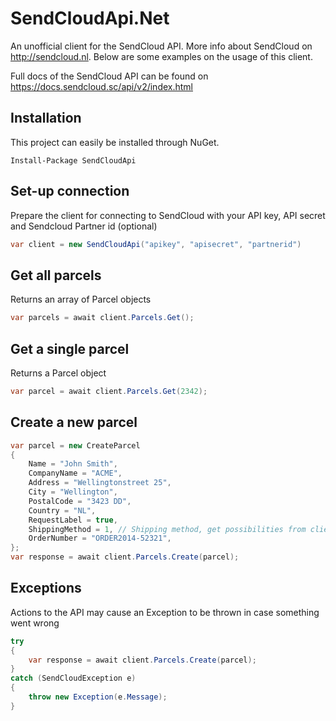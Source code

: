 # SendCloudApi.Net

An unofficial client for the SendCloud API. More info about SendCloud on http://sendcloud.nl. Below are some examples on the usage of this client.

Full docs of the SendCloud API can be found on https://docs.sendcloud.sc/api/v2/index.html

## Installation
This project can easily be installed through NuGet.
```
Install-Package SendCloudApi
```

## Set-up connection
Prepare the client for connecting to SendCloud with your API key, API secret and Sendcloud Partner id (optional)
```C#
var client = new SendCloudApi("apikey", "apisecret", "partnerid")
```

## Get all parcels
Returns an array of Parcel objects
```C#
var parcels = await client.Parcels.Get();
```

## Get a single parcel
Returns a Parcel object
```C#
var parcel = await client.Parcels.Get(2342);
```

## Create a new parcel
```C#
var parcel = new CreateParcel
{
	Name = "John Smith",
	CompanyName = "ACME",
	Address = "Wellingtonstreet 25",
	City = "Wellington",
	PostalCode = "3423 DD",
	Country = "NL",
	RequestLabel = true,
	ShippingMethod = 1, // Shipping method, get possibilities from client.ShippingMethods.Get()
	OrderNumber = "ORDER2014-52321",
};
var response = await client.Parcels.Create(parcel);
```

## Exceptions
Actions to the API may cause an Exception to be thrown in case something went wrong
```C#
try
{
	var response = await client.Parcels.Create(parcel);
}
catch (SendCloudException e)
{
	throw new Exception(e.Message);
}
```